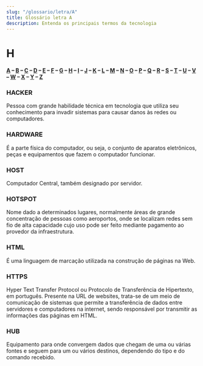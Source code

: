 ```yaml
---
slug: "/glossario/letra/A"
title: Glossário letra A
description: Entenda os principais termos da tecnologia
---
```


# H

#### [A](./A) – [B](./B) – [C](./C) – [D](./D) – [E](./E) – [F](./F) – [G](./G) – [H](./H) – [I](./I) – [J](./J) – [K](./K) – [L](./L) – [M](./M) – [N](./N) – [O](./O) – [P](./P) – [Q](./Q) – [R](./R) – [S](./S) – [T](./T) – [U](./U) – [V](./V) – [W](./W) – [X](./X) – [Y](./Y) – [Z](./Z)

### HACKER

Pessoa com grande habilidade técnica em tecnologia que utiliza seu conhecimento para invadir sistemas para causar danos às redes ou computadores.

### HARDWARE

É a parte física do computador, ou seja, o conjunto de aparatos eletrônicos, peças e equipamentos que fazem o computador funcionar.

### HOST

Computador Central, também designado por servidor.

### HOTSPOT

Nome dado a determinados lugares, normalmente áreas de grande concentração de pessoas como aeroportos, onde se localizam redes sem fio de alta capacidade cujo uso pode ser feito mediante pagamento ao provedor da infraestrutura.

### HTML

É uma linguagem de marcação utilizada na construção de páginas na Web.

### HTTPS

Hyper Text Transfer Protocol ou Protocolo de Transferência de Hipertexto, em português. Presente na URL de websites, trata-se de um meio de comunicação de sistemas que permite a transferência de dados entre servidores e computadores na internet, sendo responsável por transmitir as informações das páginas em HTML.

### HUB

Equipamento para onde convergem dados que chegam de uma ou várias fontes e seguem para um ou vários destinos, dependendo do tipo e do comando recebido.
